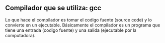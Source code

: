 ## Compilador que se utiliza: gcc
Lo que hace el compilador es tomar el codigo fuente (source code) y lo convierte en un ejecutable. Básicamente el compilador es un programa que tiene una entrada (codigo fuente) y una salida (ejecutable por la computadora).
